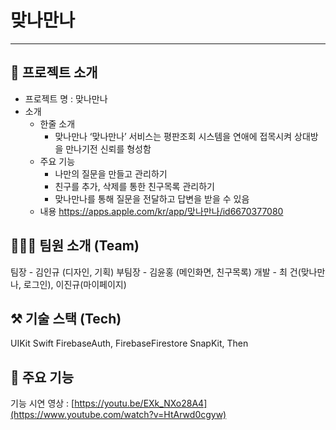 # 맞나만나


---

## 📱 프로젝트 소개

- 프로젝트 명 : 맞나만나
- 소개
    - 한줄 소개
        - 맞나만나 ‘맞나만나’ 서비스는 평판조회 시스템을 연애에 접목시켜 상대방을 만나기전 신뢰를 형성함
    - 주요 기능
        - 나만의 질문을 만들고 관리하기
        - 친구를 추가, 삭제를 통한 친구목록 관리하기
        - 맞나만나를 통해 질문을 전달하고 답변을 받을 수 있음
    - 내용 
    https://apps.apple.com/kr/app/맞나만나/id6670377080

## 🧑🏻‍💻 팀원 소개 (Team)

팀장 - 김인규 (디자인, 기획)
부팀장 - 김윤홍 (메인화면, 친구목록)
개발 - 최 건(맞나만나, 로그인), 이진규(마이페이지) 

## ⚒️ 기술 스택 (Tech)

UIKit
Swift
FirebaseAuth, FirebaseFirestore
SnapKit, Then

## 📱 주요 기능

기능 시연 영상 : [https://youtu.be/EXk_NXo28A4](https://www.youtube.com/watch?v=HtArwd0cgyw)
